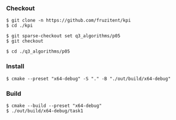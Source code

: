 ### Checkout
```shell
$ git clone -n https://github.com/fruzitent/kpi
$ cd ./kpi

$ git sparse-checkout set q3_algorithms/p05
$ git checkout

$ cd ./q3_algorithms/p05
```

### Install
```shell
$ cmake --preset "x64-debug" -S "." -B "./out/build/x64-debug"
```

### Build
```shell
$ cmake --build --preset "x64-debug"
$ ./out/build/x64-debug/task1
```
